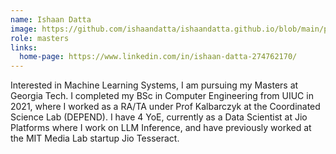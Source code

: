```yaml
---
name: Ishaan Datta
image: https://github.com/ishaandatta/ishaandatta.github.io/blob/main/profile_pic.jpg?raw=true
role: masters
links:
  home-page: https://www.linkedin.com/in/ishaan-datta-274762170/
---
```

Interested in Machine Learning Systems, I am pursuing my Masters at Georgia Tech. I completed my BSc in Computer Engineering from UIUC in 2021, where I worked as a RA/TA under Prof Kalbarczyk at the Coordinated Science Lab (DEPEND). I have 4 YoE, currently as a Data Scientist at Jio Platforms where I work on LLM Inference, and have previously worked at the MIT Media Lab startup Jio Tesseract.
